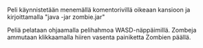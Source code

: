 Peli käynnistetään menemällä komentorivillä oikeaan kansioon ja kirjoittamalla "java -jar zombie.jar"

Peliä pelataan ohjaamalla pelihahmoa WASD-näppäimillä. Zombeja ammutaan klikkaamalla hiiren vasenta painiketta Zombien päällä.
